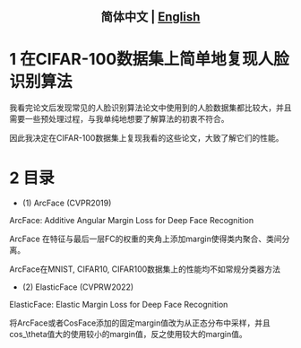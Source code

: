 <div align="center">

## 简体中文 | [English](readme_en.md)

</div>

# 1 在CIFAR-100数据集上简单地复现人脸识别算法
我看完论文后发现常见的人脸识别算法论文中使用到的人脸数据集都比较大，并且需要一些预处理过程，与我单纯地想要了解算法的初衷不符合。

因此我决定在CIFAR-100数据集上复现我看的这些论文，大致了解它们的性能。

# 2 目录
- (1) ArcFace (CVPR2019)

ArcFace: Additive Angular Margin Loss for Deep Face Recognition

ArcFace 在特征与最后一层FC的权重的夹角上添加margin使得类内聚合、类间分离。

ArcFace在MNIST, CIFAR10, CIFAR100数据集上的性能均不如常规分类器方法

- (2) ElasticFace (CVPRW2022)

ElasticFace: Elastic Margin Loss for Deep Face Recognition

将ArcFace或者CosFace添加的固定margin值改为从正态分布中采样，并且cos_\theta值大的使用较小的margin值，反之使用较大的margin值。